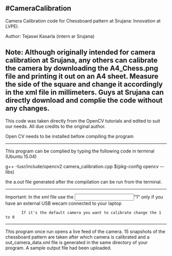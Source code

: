 #CameraCalibration
--------------------------------------------------------------------
Camera Calibration code for Chessboard pattern at Srujana: Innovation at LVPEI.

Author: Tejaswi Kasarla (intern ar Srujana)

Note: Although originally intended for camera calibration at Srujana, any others can calibrate the camera by downloading the A4_Chess.png file and printing it out on an A4 sheet. Measure the side of the square and change it accordingly in the xml file in millimeters. Guys at Srujana can directly download and complie the code without any changes.
-------------------------------------------------------------------

This code was taken directly from the OpenCV tutorials and edited to suit our needs. All due credits to the original author. 

Open CV needs to be installed before compiling the program

-------------------------------------------------------------------

This program can be complied by typing the following code in terminal (Ubuntu 15.04)

g++ -Iusr/include/opencv2 camera_calibration.cpp $(pkg-config opencv --libs)

the a.out file generated after the compilation can be run from the terminal. 

--------------------------------------------------------------------

Important: In the xml file use the <Input>"1"</Input> only if you have an external USB wecam connected to your laptop
		   
		   If it's the default camera you want to calibrate change the 1 to 0
		   
--------------------------------------------------------------------

This program once run opens a live feed of the camera. 15 snapshots of the chessboard pattern are taken after which camera is calibrated and a out_camera_data.xml file is generated in the same directory of your program. A sample output file had been uploaded. 
